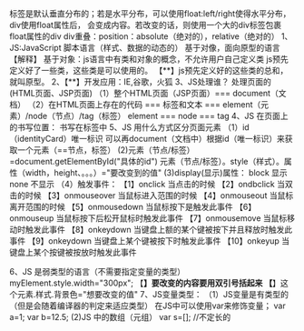 <div>标签是默认垂直分布的；若是水平分布，可以使用float:left/right使得水平分布，div使用float属性后，
	会变成内容。若改变的话，则使用一个大的div标签包裹float属性的div
div重叠：position：absolute（绝对的），relative（绝对的）
1、JS:JavaScript 脚本语言（样式、数据的动态的）
		基于对像，面向原型的语言
		【解释】 基于对象：js语言中有类和对象的概念，不允许用户自己定义类
		js预先定义好了一些类，这些类是可以使用的。
		【**】js预先定义好的这些类的总和，就叫原型。
2、【**】开发应用：IE,谷歌，火狐
3、JS处理谁？
	处理页面的(HTML页面、JSP页面)
	（1）整个HTML页面（JSP页面）=== document（文档）
	（2）在HTML页面上存在的代码 === 标签和文本 === element（元素）/node（节点）/tag（标签）
		element === node === tag
4、JS 在页面上的书写位置：
	书写在<head>标签中
	<head>
		<script>
		function 函数名(){
			内容
		}
		</script>
	</head>
5、JS 用什么方式区分页面元素
	（1）id（identityCard）唯一标识
			可以再document（文档中）根据id（唯一标识）来获取一个元素（==节点，标签）
	 (2)元素（节点/标签）=document.getElementById("具体的id")
		元素（节点/标签）。style（样式）。属性（width，height、。。。）="要改变到的值"
	 (3)display(显示)属性：
		 block 显示
		 none 不显示
	（4）触发事件：
			【1】onclick  当点击的时候
			【2】ondbclick  当双击的时候
			【3】onmouseover 当鼠标进入范围的时候
			【4】onmouseout 当鼠标离开范围的时候
			【5】onmousedown 当鼠标按下是触发此事件
			【6】onmouseup 当鼠标按下后松开鼠标时触发此事件
			【7】onmousemove 当鼠标移动时触发此事件
			【8】onkeydown 当键盘上额的某个键被按下并且释放时触发此事件
			【9】onkeydown 当键盘上某个键被按下时触发此事件
			【10】onkeyup 当键盘上某个按键被按放时触发此事件
			
6、JS 是弱类型的语言（不需要指定变量的类型）
	myElement.style.width="300px";
	【**】要改变的内容要用双引号括起来
	【**】这个元素.样式.背景色="想要改变的值"
7、JS变量类型：
	（1）JS变量是有类型的（但是会随着编译器的判定来适应类型）
		在JS中可以使用var来修饰变量；
		var a=1;
		var b=12.5;
	(2)JS 中的数组（元组）
		var s=[]; //不定长的

		
		
		
		
		
		
		
		
		
		
		
		